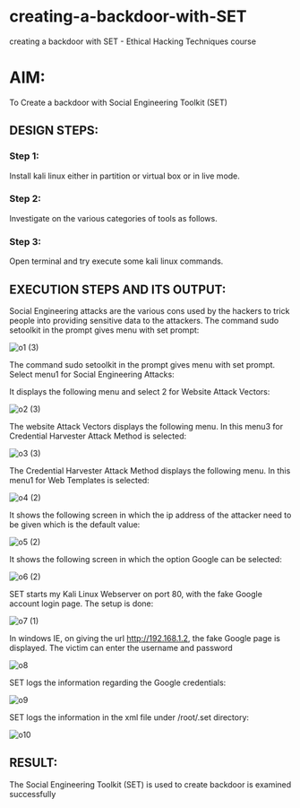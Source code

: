 # creating-a-backdoor-with-SET
creating a backdoor with SET - Ethical Hacking Techniques course

# AIM:
To Create a backdoor with Social Engineering Toolkit (SET)

## DESIGN STEPS:
### Step 1:
Install kali linux either in partition or virtual box or in live mode.

### Step 2:
Investigate on the various categories of tools as follows.

### Step 3:
Open terminal and try execute some kali linux commands.

## EXECUTION STEPS AND ITS OUTPUT:
Social Engineering attacks are the various cons used by the hackers to trick people into providing sensitive data to the attackers. The command sudo setoolkit in the prompt gives menu with set prompt:

![o1 (3)](https://github.com/pavankishore-AIDS/creating-a-backdoor-with-SET/assets/94154941/cb5152fa-127a-425e-878a-acef4cafa055)


The command sudo setoolkit in the prompt gives menu with set prompt. Select menu1 for Social Engineering Attacks:

It displays the following menu and select 2 for Website Attack Vectors:

![o2 (3)](https://github.com/pavankishore-AIDS/creating-a-backdoor-with-SET/assets/94154941/c1569fed-0d5e-44f3-bf61-dca372b5b99f)

The website Attack Vectors displays the following menu. In this menu3 for Credential Harvester Attack Method is selected:

![o3 (3)](https://github.com/pavankishore-AIDS/creating-a-backdoor-with-SET/assets/94154941/695956ef-22a3-44cd-9b90-4bcbf0a00b5c)

The Credential Harvester Attack Method displays the following menu. In this menu1 for Web Templates is selected: 

![o4 (2)](https://github.com/pavankishore-AIDS/creating-a-backdoor-with-SET/assets/94154941/3fcf2012-5eed-4926-83c7-608c732a6693)

It shows the following screen in which the ip address of the attacker need to be given which is the default value:

![o5 (2)](https://github.com/pavankishore-AIDS/creating-a-backdoor-with-SET/assets/94154941/22e703a8-c2a9-4f24-9f0a-33660fbc3a0d)

It shows the following screen in which the option Google can be selected: 

![o6 (2)](https://github.com/pavankishore-AIDS/creating-a-backdoor-with-SET/assets/94154941/051c3e21-23a2-4ae5-8eef-f01d38bdb81a)

SET starts my Kali Linux Webserver on port 80, with the fake Google account login page. The setup is done: 

![o7 (1)](https://github.com/pavankishore-AIDS/creating-a-backdoor-with-SET/assets/94154941/48a05221-ee98-4354-b9cf-b1d34c5c726f)

In windows IE, on giving the url http://192.168.1.2, the fake Google page is displayed. The victim can enter the username and password 

![o8](https://github.com/pavankishore-AIDS/creating-a-backdoor-with-SET/assets/94154941/07ca8201-3427-4c48-ab5e-623bedf7bc68)

SET logs the information regarding the Google credentials: 

![o9](https://github.com/pavankishore-AIDS/creating-a-backdoor-with-SET/assets/94154941/b0f68586-3e00-4b71-81d7-90aef47c1c45)

SET logs the information in the xml file under /root/.set directory:

![o10](https://github.com/pavankishore-AIDS/creating-a-backdoor-with-SET/assets/94154941/5f0443ba-16b5-4343-bf75-adc7d3e742d4)

## RESULT:
The Social Engineering Toolkit (SET) is used to create backdoor is  examined successfully
